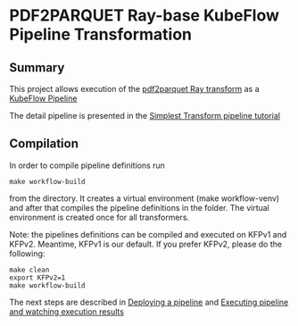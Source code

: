 # PDF2PARQUET Ray-base KubeFlow Pipeline Transformation 


## Summary 
This project allows execution of the [pdf2parquet Ray transform](../ray) as a 
[KubeFlow Pipeline](https://www.kubeflow.org/docs/components/pipelines/overview/)

The detail pipeline is presented in the [Simplest Transform pipeline tutorial](../../data-prep-kit-ogclone/kfp/doc/simple_transform_pipeline.md) 

## Compilation

In order to compile pipeline definitions run
```shell
make workflow-build
```
from the directory. It creates a virtual environment (make workflow-venv) and after that compiles the pipeline 
definitions in the folder. The virtual environment is created once for all transformers. 

Note: the pipelines definitions can be compiled and executed on KFPv1 and KFPv2. Meantime, KFPv1 is our default. If you
prefer KFPv2, please do the following:
```shell
make clean
export KFPv2=1
make workflow-build
```

The next steps are described in [Deploying a pipeline](../../data-prep-kit-ogclone/kfp/doc/simple_transform_pipeline.md#deploying-a-pipeline-)
and [Executing pipeline and watching execution results](../../data-prep-kit-ogclone/kfp/doc/simple_transform_pipeline.md#executing-pipeline-and-watching-execution-results-)